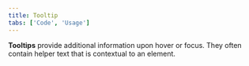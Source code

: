 ```yaml
---
title: Tooltip
tabs: ['Code', 'Usage']
---
```


**Tooltips** provide additional information upon hover or focus. They often contain helper text that is contextual to an element.

<component 
    name="Tooltip"
    component="tooltip" 
    variation="tooltip"
    experimental="true"
    >
</component>
<component 
    name="Icon Tooltip"
    component="tooltip" 
    variation="tooltip--icon"
    experimental="true"
    >
</component>
<component 
    name="Definition Tooltip"
    component="tooltip" 
    variation="tooltip--icon"
    experimental="true"
    >
</component>

<component-docs component="tooltip" experimental="true"></component-docs>
